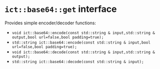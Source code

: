 # `ict::base64::get` interface

Provides simple encoder/decoder functions:
* `void ict::base64::encode(const std::string & input,std::string & output,bool url=false,bool padding=true);`
* `std::string ict::base64::encode(const std::string & input,bool url=false,bool padding=true);`
* `void ict::base64::decode(const std::string & input,std::string & output);`
* `std::string ict::base64::decode(const std::string & input);`
